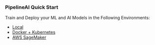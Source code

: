 ### PipelineAI Quick Start
Train and Deploy your ML and AI Models in the Following Environments:
* [Local](local)
* [Docker + Kubernetes](docker-kube)
* [AWS SageMaker](sagemaker)
